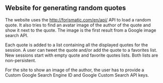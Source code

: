 ## Website for generating random quotes

The website uses the http://forismatic.com/en/api/ API to load a random quote. It also tries to find an avatar image of the author of the quote and show it next to the quote. The image is the first result from a Google image search API.

Each quote is added to a list containing all the displayed quotes for the session. A user can tweet the quote and/or add the quote to a favorites list. New sessions start with empty quote and favorite quotes lists. Both lists are non-persistent.

For the site to show an image of the author, the user has to provide a Custom Google Search Engine ID and Google Custom Search API keys.
